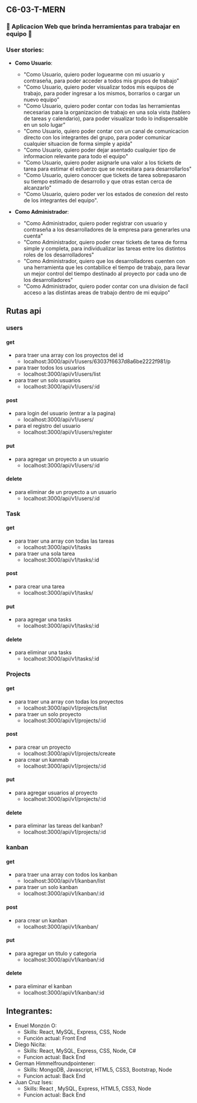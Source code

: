 ## C6-03-T-MERN

### :briefcase: Aplicacion Web que brinda herramientas para trabajar en equipo :briefcase:

### User stories:

- **Como Usuario**:

  - "Como Usuario, quiero poder loguearme con mi usuario y contraseña, para poder acceder a todos mis grupos de trabajo”
  - "Como Usuario, quiero poder visualizar todos mis equipos de trabajo, para poder ingresar a los mismos, borrarlos o cargar un nuevo equipo”
  - "Como Usuario, quiero poder contar con todas las herramientas necesarias para la organizacion de trabajo en una sola vista (tablero de tareas y calendario), para poder visualizar todo lo indispensable en un solo lugar”
  - "Como Usuario, quiero poder contar con un canal de comunicacion directo con los integrantes del grupo, para poder comunicar cualquier situacion de forma simple y apida"
  - "Como Usuario, quiero poder dejar asentado cualquier tipo de informacion relevante para todo el equipo"
  - "Como Usuario, quiero poder asignarle una valor a los tickets de tarea para estimar el esfuerzo que se necesitara para desarrollarlos"
  - "Como Usuario, quiero conocer que tickets de tarea sobrepasaron su tiempo estimado de desarrollo y que otras estan cerca de alcanzarlo"
  - "Como Usuario, quiero poder ver los estados de conexion del resto de los integrantes del equipo".

- **Como Administrador**:

  - "Como Administrador, quiero poder registrar con usuario y contraseña a los desarrolladores de la empresa para generarles una cuenta"
  - "Como Administrador, quiero poder crear tickets de tarea de forma simple y completa, para individualizar las tareas entre los distintos roles de los desarrolladores"
  - "Como Administrador, quiero que los desarrolladores cuenten con una herramienta que les contabilice el tiempo de trabajo, para llevar un mejor control del tiempo destinado al proyecto por cada uno de los desarrolladores"
  - "Como Administrador, quiero poder contar con una division de facil acceso a las distintas areas de trabajo dentro de mi equipo"

## Rutas api

### users

#### get

- para traer una array con los proyectos del id
  - localhost:3000/api/v1/users/63037f6637d8a6be2222f981/p
- para traer todos los usuarios
  - localhost:3000/api/v1/users/list
- para traer un solo usuarios
  - localhost:3000/api/v1/users/:id

#### post

- para login del usuario (entrar a la pagina)
  - localhost:3000/api/v1/users/
- para el registro del usuario
  - localhost:3000/api/v1/users/register

#### put

- para agregar un proyecto a un usuario
  - localhost:3000/api/v1/users/:id

#### delete

- para eliminar de un proyecto a un usuario
  - localhost:3000/api/v1/users/:id

### Task

#### get

- para traer una array con todas las tareas
  - localhost:3000/api/v1/tasks
- para traer una sola tarea
  - localhost:3000/api/v1/tasks/:id

#### post

- para crear una tarea
  - localhost:3000/api/v1/tasks/

#### put

- para agregar una tasks
  - localhost:3000/api/v1/tasks/:id

#### delete

- para eliminar una tasks
  - localhost:3000/api/v1/tasks/:id

### Projects

#### get

- para traer una array con todas los proyectos
  - localhost:3000/api/v1/projects/list
- para traer un solo proyecto
  - localhost:3000/api/v1/projects/:id

#### post

- para crear un proyecto
  - localhost:3000/api/v1/projects/create
- para crear un kanmab
  - localhost:3000/api/v1/projects/:id

#### put

- para agregar usuarios al proyecto
  - localhost:3000/api/v1/projects/:id

#### delete

- para eliminar las tareas del kanban?
  - localhost:3000/api/v1/projects/:id

### kanban

#### get

- para traer una array con todos los kanban
  - localhost:3000/api/v1/kanban/list
- para traer un solo kanban
  - localhost:3000/api/v1/kanban/:id

#### post

- para crear un kanban
  - localhost:3000/api/v1/kanban/

#### put

- para agregar un titulo y categoria
  - localhost:3000/api/v1/kanban/:id

#### delete

- para eliminar el kanban
  - localhost:3000/api/v1/kanban/:id

## Integrantes:

- Enuel Monzón O:
  - Skills: React, MySQL, Express, CSS, Node
  - Función actual: Front End
- Diego Nicita:
  - Skills: React, MySQL, Express, CSS, Node, C#
  - Funcion actual: Back End
- German Himmelfroundpointener:
  - Skills: MongoDB, Javascript, HTML5, CSS3, Bootstrap, Node
  - Funcion actual: Back End
- Juan Cruz Ises:
  - Skills: React , MySQL, Express, HTML5, CSS3, Node
  - Funcion actual: Back End
